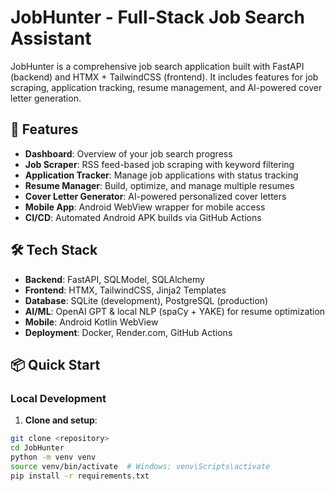 # JobHunter - Full-Stack Job Search Assistant

JobHunter is a comprehensive job search application built with FastAPI (backend) and HTMX + TailwindCSS (frontend). It includes features for job scraping, application tracking, resume management, and AI-powered cover letter generation.

## 🚀 Features

- **Dashboard**: Overview of your job search progress
- **Job Scraper**: RSS feed-based job scraping with keyword filtering
- **Application Tracker**: Manage job applications with status tracking
- **Resume Manager**: Build, optimize, and manage multiple resumes
- **Cover Letter Generator**: AI-powered personalized cover letters
- **Mobile App**: Android WebView wrapper for mobile access
- **CI/CD**: Automated Android APK builds via GitHub Actions

## 🛠 Tech Stack

- **Backend**: FastAPI, SQLModel, SQLAlchemy
- **Frontend**: HTMX, TailwindCSS, Jinja2 Templates
- **Database**: SQLite (development), PostgreSQL (production)
- **AI/ML**: OpenAI GPT & local NLP (spaCy + YAKE) for resume optimization
- **Mobile**: Android Kotlin WebView
- **Deployment**: Docker, Render.com, GitHub Actions

## 📦 Quick Start

### Local Development

1. **Clone and setup**:
```bash
git clone <repository>
cd JobHunter
python -m venv venv
source venv/bin/activate  # Windows: venv\Scripts\activate
pip install -r requirements.txt
